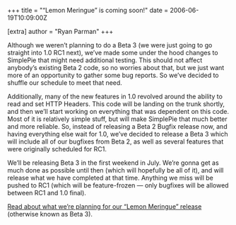 +++
title = "“Lemon Meringue” is coming soon!"
date = 2006-06-19T10:09:00Z

[extra]
author = "Ryan Parman"
+++

Although we weren’t planning to do a Beta 3 (we were just going to go straight into 1.0 RC1 next), we’ve made some under the hood changes to SimplePie that might need additional testing. This should not affect anybody’s existing Beta 2 code, so no worries about that, but we just want more of an opportunity to gather some bug reports. So we’ve decided to shuffle our schedule to meet that need.

Additionally, many of the new features in 1.0 revolved around the ability to read and set HTTP Headers. This code will be landing on the trunk shortly, and then we’ll start working on everything that was dependent on this code. Most of it is relatively simple stuff, but will make SimplePie that much better and more reliable. So, instead of releasing a Beta 2 Bugfix release now, and having everything else wait for 1.0, we’ve decided to release a Beta 3 which will include all of our bugfixes from Beta 2, as well as several features that were originally scheduled for RC1.

We’ll be releasing Beta 3 in the first weekend in July. We’re gonna get as much done as possible until then (which will hopefully be all of it), and will release what we have completed at that time. Anything we miss will be pushed to RC1 (which will be feature-frozen — only bugfixes will be allowed between RC1 and 1.0 final).

[Read about what we’re planning for our “Lemon Meringue” release](/support/viewtopic.php?id=118) (otherwise known as Beta 3).
